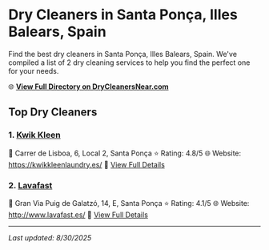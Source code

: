 # Dry Cleaners in Santa Ponça, Illes Balears, Spain

Find the best dry cleaners in Santa Ponça, Illes Balears, Spain. We've compiled a list of 2 dry cleaning services to help you find the perfect one for your needs.

🌐 **[View Full Directory on DryCleanersNear.com](https://drycleanersnear.com/city/Spain/Illes%20Balears/Santa%20Pon%C3%A7a)**

## Top Dry Cleaners

### 1. [Kwik Kleen](https://drycleanersnear.com/dryCleaner/68b0e1b9033494bdc84ab36d/kwik-kleen)
📍 Carrer de Lisboa, 6, Local 2, Santa Ponça
⭐ Rating: 4.8/5
🌐 Website: https://kwikkleenlaundry.es/
🔗 [View Full Details](https://drycleanersnear.com/dryCleaner/68b0e1b9033494bdc84ab36d/kwik-kleen)

### 2. [Lavafast](https://drycleanersnear.com/dryCleaner/68b0e29e033494bdc84ab608/lavafast)
📍 Gran Via Puig de Galatzó, 14, E, Santa Ponça
⭐ Rating: 4.1/5
🌐 Website: http://www.lavafast.es/
🔗 [View Full Details](https://drycleanersnear.com/dryCleaner/68b0e29e033494bdc84ab608/lavafast)


---

*Last updated: 8/30/2025*
